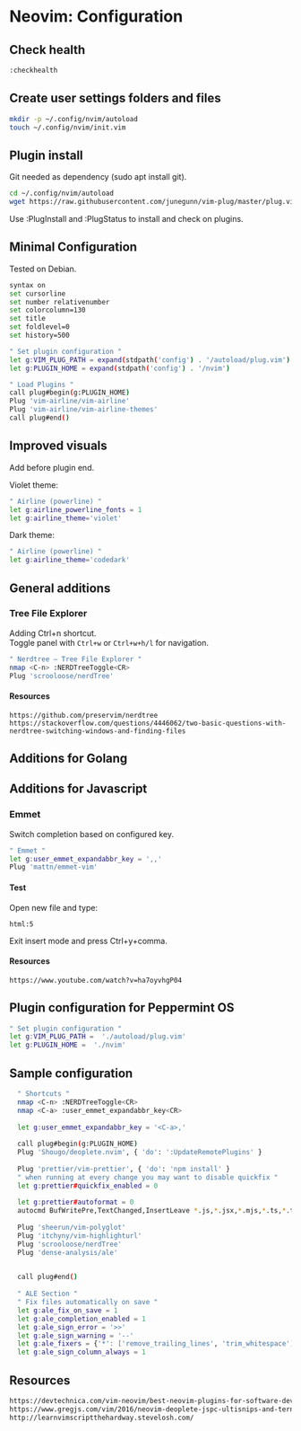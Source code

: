 # Neovim: Configuration

## Check health
```bash
:checkhealth
```

## Create user settings folders and files
```bash
mkdir -p ~/.config/nvim/autoload
touch ~/.config/nvim/init.vim
```

## Plugin install
Git needed as dependency (sudo apt install git).

```bash
cd ~/.config/nvim/autoload
wget https://raw.githubusercontent.com/junegunn/vim-plug/master/plug.vim
```
Use :PlugInstall and :PlugStatus to install and check on plugins. 

## Minimal Configuration
Tested on Debian.

```bash
syntax on
set cursorline
set number relativenumber
set colorcolumn=130  
set title
set foldlevel=0
set history=500

" Set plugin configuration "
let g:VIM_PLUG_PATH = expand(stdpath('config') . '/autoload/plug.vim')
let g:PLUGIN_HOME = expand(stdpath('config') . '/nvim')

" Load Plugins "    
call plug#begin(g:PLUGIN_HOME)
Plug 'vim-airline/vim-airline'
Plug 'vim-airline/vim-airline-themes'
call plug#end()
```

## Improved visuals
Add before plugin end.

Violet theme:
```bash
" Airline (powerline) "
let g:airline_powerline_fonts = 1
let g:airline_theme='violet'
```

Dark theme:
```bash
" Airline (powerline) "
let g:airline_theme='codedark'
```

## General additions
### Tree File Explorer
Adding Ctrl+n shortcut.<br/>
Toggle panel with `Ctrl+w` or `Ctrl+w+h/l` for navigation.

```bash
" Nerdtree – Tree File Explorer "
nmap <C-n> :NERDTreeToggle<CR>
Plug 'scrooloose/nerdTree'
```
#### Resources
```
https://github.com/preservim/nerdtree
https://stackoverflow.com/questions/4446062/two-basic-questions-with-nerdtree-switching-windows-and-finding-files
```

## Additions for Golang


## Additions for Javascript
### Emmet
Switch completion based on configured key.
```bash
" Emmet "
let g:user_emmet_expandabbr_key = ',,'
Plug 'mattn/emmet-vim'
```

#### Test
Open new file and type:
```
html:5
```
Exit insert mode and press Ctrl+y+comma.

#### Resources
```
https://www.youtube.com/watch?v=ha7oyvhgP04
```

## Plugin configuration for Peppermint OS
```bash
" Set plugin configuration "
let g:VIM_PLUG_PATH =  './autoload/plug.vim'  
let g:PLUGIN_HOME =  './nvim' 
```

## Sample configuration
```bash
  " Shortcuts "
  nmap <C-n> :NERDTreeToggle<CR>
  nmap <C-a> :user_emmet_expandabbr_key<CR>
  
  let g:user_emmet_expandabbr_key = '<C-a>,'
  
  call plug#begin(g:PLUGIN_HOME)
  Plug 'Shougo/deoplete.nvim', { 'do': ':UpdateRemotePlugins' }
  
  Plug 'prettier/vim-prettier', { 'do': 'npm install' }
  " when running at every change you may want to disable quickfix "
  let g:prettier#quickfix_enabled = 0
  
  let g:prettier#autoformat = 0
  autocmd BufWritePre,TextChanged,InsertLeave *.js,*.jsx,*.mjs,*.ts,*.tsx,*.css,*.less,*.scss,*.json,*.graphql,*.md,*.vue,*.yaml,*.html PrettierAsync
  
  Plug 'sheerun/vim-polyglot'
  Plug 'itchyny/vim-highlighturl'
  Plug 'scrooloose/nerdTree'
  Plug 'dense-analysis/ale'

  
  call plug#end()
  
  " ALE Section "
  " Fix files automatically on save "
  let g:ale_fix_on_save = 1
  let g:ale_completion_enabled = 1
  let g:ale_sign_error = '>>'
  let g:ale_sign_warning = '--'
  let g:ale_fixers = {'*': ['remove_trailing_lines', 'trim_whitespace'], 'javascript': ['eslint'], }
  let g:ale_sign_column_always = 1
```
## Resources
```bash
https://devtechnica.com/vim-neovim/best-neovim-plugins-for-software-development-in-2019
https://www.gregjs.com/vim/2016/neovim-deoplete-jspc-ultisnips-and-tern-a-config-for-kickass-autocompletion/
http://learnvimscriptthehardway.stevelosh.com/
```
